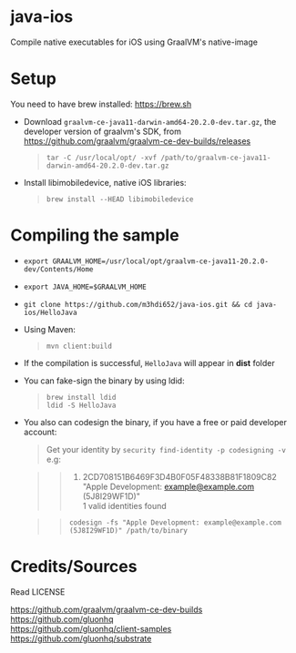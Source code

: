 # java-ios
Compile native executables for iOS using GraalVM's native-image

# Setup
You need to have brew installed: https://brew.sh
* Download `graalvm-ce-java11-darwin-amd64-20.2.0-dev.tar.gz`, the developer version of graalvm's SDK, from https://github.com/graalvm/graalvm-ce-dev-builds/releases
   >`tar -C /usr/local/opt/ -xvf /path/to/graalvm-ce-java11-darwin-amd64-20.2.0-dev.tar.gz`

* Install libimobiledevice, native iOS libraries: <br />
   >`brew install --HEAD libimobiledevice`

# Compiling the sample
* `export GRAALVM_HOME=/usr/local/opt/graalvm-ce-java11-20.2.0-dev/Contents/Home`
* `export JAVA_HOME=$GRAALVM_HOME`
* `git clone https://github.com/m3hdi652/java-ios.git && cd java-ios/HelloJava`
* Using Maven:<br />
    >`mvn client:build`
* If the compilation is successful, `HelloJava` will appear in **dist** folder
* You can fake-sign the binary by using ldid: <br />
    >`brew install ldid` <br />
    >`ldid -S HelloJava`

* You also can codesign the binary, if you have a free or paid developer account: <br />
    > Get your identity by `security find-identity -p codesigning -v`<br />
    > e.g: <br />

    >>1) 2CD708151B6469F3D4B0F05F48338B81F1809C82 "Apple Development: example@example.com (5J8I29WF1D)" <br />
        1 valid identities found <br />
    
    >>`codesign -fs "Apple Development: example@example.com (5J8I29WF1D)" /path/to/binary`

# Credits/Sources
Read LICENSE

https://github.com/graalvm/graalvm-ce-dev-builds <br />
https://github.com/gluonhq <br />
https://github.com/gluonhq/client-samples <br />
https://github.com/gluonhq/substrate <br />
